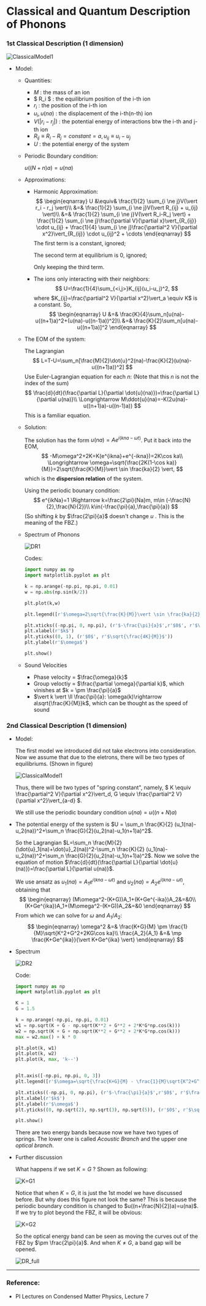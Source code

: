 # Classical and Quantum Description of Phonons

### 1st Classical Description (1 dimension)

![ClassicalModel1](/Users/renmingde/Documents/study/物理/Notes/Pictures/CondensedMatter/Phonons/ClassicalModel1.jpg)

- Model:

  - Quantities:
    - $M$ : the mass of an ion
    - $ R_i $ : the equilibrium position of the i-th ion
    - $r_i$ : the position of the i-th ion
    - $u_i, u(na)$ : the displacement of the i-th(n-th) ion
    - $V(\vert r_i-r_j \vert)$ : the potential energy of interactions btw the i-th and j-th ion
    - $R_{ij} \equiv R_i-R_j=constant=a, u_{ij} \equiv u_i-u_j$
    - $U$ : the potential energy of the system

  - Periodic Boundary condition:

    $u((N+n)a)=u(na)$

  - Approximations:

    - Harmonic Approximation:
      $$
      \begin{eqnarray}
      U &\equiv& \frac{1}{2} \sum_{i \ne j}V(\vert r_i - r_j \vert)\\
      &=& \frac{1}{2} \sum_{i \ne j}V(\vert R_{ij} + u_{ij} \vert)\\
      &=& \frac{1}{2} \sum_{i \ne j}V(\vert R_i-R_j \vert) + \frac{1}{2} \sum_{i \ne j}\frac{\partial V}{\partial x}\vert_{R_{ij}} \cdot u_{ij} + \frac{1}{4} \sum_{i \ne j}\frac{\partial^2 V}{\partial x^2}\vert_{R_{ij}} \cdot u_{ij}^2 + \cdots
      \end{eqnarray}
      $$
      The first term is a constant, ignored;

      The second term at equilibrium is 0, ignored;

      Only keeping the third term.

    - The ions only interacting with their neighbors:
      $$
      U=\frac{1}{4}\sum_{<i,j>}K_{ij}(u_i-u_j)^2,
      $$
      where $K_{ij}=\frac{\partial^2 V}{\partial x^2}\vert_a \equiv K$ is a constant. So,
      $$
      \begin{eqnarray}
      U &=& \frac{K}{4}\sum_n[u(na)-u((n+1)a)^2+(u(na)-u((n-1)a))^2]\\
      &=& \frac{K}{2}\sum_n[u(na)-u((n+1)a)]^2
      \end{eqnarray}
      $$

  - The EOM of the system:

    The Lagrangian
    $$
    L=T-U=\sum_n[\frac{M}{2}\dot{u}^2(na)-\frac{K}{2}(u(na)-u((n+1)a))^2]
    $$
    Use Euler-Lagrangian equation for each $n$: (Note that this $n$ is not the index of the sum)
    $$
    \frac{d}{dt}(\frac{\partial L}{\partial \dot{u}(na)})=\frac{\partial L}{\partial u(na)}\\
    \Longrightarrow M\ddot{u}(na)=-K(2u(na)-u((n+1)a)-u((n-1)a))
    $$
    This is a familiar equation.

  - Solution:

    The solution has the form $u(na)=Ae^{i(kna-\omega t)}$. Put it back into the EOM,
    $$
    -M\omega^2+2K=K(e^{ikna}+e^{-ikna})=2K\cos ka\\
    \Longrightarrow \omega=\sqrt{\frac{2K(1-\cos ka)}{M}}=2\sqrt{\frac{K}{M}}\vert \sin \frac{ka}{2} \vert,
    $$
    which is the **dispersion relation** of the system.

    Using the periodic bounary condition:
    $$
    e^{ikNa}=1 \Rightarrow k=\frac{2\pi}{Na}m, m\in (-\frac{N}{2},\frac{N}{2})\\
    k\in(-\frac{\pi}{a},\frac{\pi}{a})
    $$
    (So shifting $k$ by $\frac{2\pi}{a}$ doesn't change $u$ . This is the meaning of the FBZ.)

  - Spectrum of Phonons

    ![DR1](/Users/renmingde/Documents/study/物理/Notes/Pictures/CondensedMatter/Phonons/DR1.png)

    Codes:

    ```python
    import numpy as np
    import matplotlib.pyplot as plt
    
    k = np.arange(-np.pi, np.pi, 0.01)
    w = np.abs(np.sin(k/2))
    
    plt.plot(k,w)
    
    plt.legend([r'$\omega=2\sqrt{\frac{K}{M}}\vert \sin \frac{ka}{2} \vert$'])
    
    plt.xticks((-np.pi, 0, np.pi), (r'$-\frac{\pi}{a}$',r'$0$', r'$\frac{\pi}{a}$'))
    plt.xlabel(r'$k$')
    plt.yticks((0, 1), (r'$0$', r'$\sqrt{\frac{4K}{M}}$'))
    plt.ylabel(r'$\omega$')
    
    plt.show()
    ```

  - Sound Velocities

    - Phase velocity = $\frac{\omega}{k}$
    - Group veloctiy = $\frac{\partial \omega}{\partial k}$, which vinishes at $k = \pm \frac{\pi}{a}$
    - $\vert k \vert \ll \frac{\pi}{a}: \omega(k)\rightarrow a\sqrt{\frac{K}{M}}k$, which can be thought as the speed of sound



### 2nd Classical Description (1 dimension)

- Model:

  The first model we introduced did not take electrons into consideration. Now we assume that due to the eletrons, there will be two types of equilibriums. (Shown in figure)

  ![ClassicalModel1](/Users/renmingde/Documents/study/物理/Notes/Pictures/CondensedMatter/Phonons/CM2.jpg)

  Thus, there will be two types of "spring constant", namely, $ K \equiv \frac{\partial^2 V}{\partial x^2}\vert_d, G \equiv \frac{\partial^2 V}{\partial x^2}\vert_{a-d} $.

  We still use the periodic boundary condition $u(na)=u((n+N)a)$

- The potential energy of the system is $U = \sum_n \frac{K}{2} (u_1(na)-u_2(na))^2+\sum_n \frac{G}{2}(u_2(na)-u_1(n+1)a)^2$. 

  So the Lagrangian $L=\sum_n \frac{M}{2} (\dot{u}_1(na)+\dot{u}_2(na))^2-\sum_n \frac{K}{2} (u_1(na)-u_2(na))^2+\sum_n \frac{G}{2}(u_2(na)-u_1(n+1)a)^2$. Now we solve the equation of motion $\frac{d}{dt}(\frac{\partial L}{\partial \dot{u}(na)})=\frac{\partial L}{\partial u(na)}$.

  We use ansatz as $u_1(na)=A_1e^{i(kna-\omega t)}$ and $u_2(na)=A_2e^{i(kna-\omega t)}$, obtaining that
  $$
  \begin{eqnarray}
  (M\omega^2-(K+G))A_1+(K+Ge^{-ika})A_2&=&0\\
  (K+Ge^{ika})A_1+(M\omega^2-(K+G))A_2&=&0
  \end{eqnarray}
  $$
  From which we can solve for $\omega$ and $A_1/A_2$:
  $$
  \begin{eqnarray}
  \omega^2 &=& \frac{K+G}{M} \pm \frac{1}{M}\sqrt{K^2+G^2+2KG\cos ka}\\
  \frac{A_2}{A_1} &=& \mp \frac{K+Ge^{ika}}{\vert K+Ge^{ika} \vert}
  \end{eqnarray}
  $$

- Spectrum

  ![DR2](/Users/renmingde/Documents/study/物理/Notes/Pictures/CondensedMatter/Phonons/DR2.png)

  Code:

  ```python
  import numpy as np
  import matplotlib.pyplot as plt
  
  K = 1
  G = 1.5
  
  k = np.arange(-np.pi, np.pi, 0.01)
  w1 = np.sqrt(K + G - np.sqrt(K**2 + G**2 + 2*K*G*np.cos(k)))
  w2 = np.sqrt(K + G + np.sqrt(K**2 + G**2 + 2*K*G*np.cos(k)))
  max = w2.max() + k * 0
  
  plt.plot(k, w1)
  plt.plot(k, w2)
  plt.plot(k, max, 'k--')
  
  
  plt.axis([-np.pi, np.pi, 0, 3])
  plt.legend([r'$\omega=\sqrt{\frac{K+G}{M} - \frac{1}{M}\sqrt{K^2+G^2+2KG\cos ka}}$',r'$\omega=\sqrt{\frac{K+G}{M} + \frac{1}{M}\sqrt{K^2+G^2+2KG\cos ka}}$'], loc='upper right')
  
  plt.xticks((-np.pi, 0, np.pi), (r'$-\frac{\pi}{a}$',r'$0$', r'$\frac{\pi}{a}$'))
  plt.xlabel(r'$k$')
  plt.ylabel(r'$\omega$')
  plt.yticks((0, np.sqrt(2), np.sqrt(3), np.sqrt(5)), (r'$0$', r'$\sqrt{\frac{2K}{M}}$', r'$\sqrt{\frac{2G}{M}}$', r'$\sqrt{\frac{2(G+K)}{M}}$'))
  
  plt.show()
  ```

  There are two energy bands because now we have two types of springs. The lower one is called *Acoustic Branch* and the upper one *optical branch*.

- Further discussion

  What happens if we set $K=G$ ? Shown as following:

  ![K=G1](/Users/renmingde/Documents/study/物理/Notes/Pictures/CondensedMatter/Phonons/K=G1.png)

  Notice that when $K=G$, it is just the 1st model we have discussed before. But why does this figure not look the same? This is because the periodic boundary condition is changed to $u((n+\frac{N}{2})a)=u(na)$. If we try to plot beyond the FBZ, it will be obvious:

  ![K=G2](/Users/renmingde/Documents/study/物理/Notes/Pictures/CondensedMatter/Phonons/K=G2.png)

  So the optical energy band can be seen as moving the curves out of the FBZ by $\pm \frac{2\pi}{a}$. And when $K \ne G$, a band gap will be opened.

  ![DR_full](/Users/renmingde/Documents/study/物理/Notes/Pictures/CondensedMatter/Phonons/DR_full.png)


---

### Reference:

- PI Lectures on Condensed Matter Physics, Lecture 7